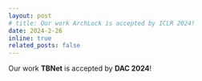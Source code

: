 ```yaml
---
layout: post
# title: Our work ArchLock is accepted by ICLR 2024!
date: 2024-2-26
inline: true
related_posts: false
---
```


Our work **TBNet** is accepted by **DAC 2024**! 

